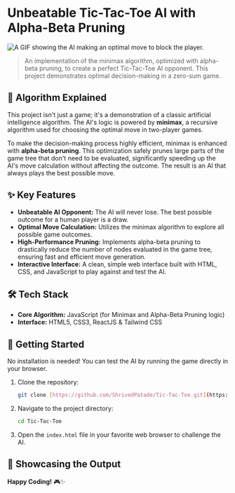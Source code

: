 # Unbeatable Tic-Tac-Toe AI with Alpha-Beta Pruning

![A GIF showing the AI making an optimal move to block the player.](link-to-your-demo.gif)

> An implementation of the minimax algorithm, optimized with alpha-beta pruning, to create a perfect Tic-Tac-Toe AI opponent. This project demonstrates optimal decision-making in a zero-sum game.

## 🧠 Algorithm Explained

This project isn't just a game; it's a demonstration of a classic artificial intelligence algorithm. The AI's logic is powered by **minimax**, a recursive algorithm used for choosing the optimal move in two-player games.

To make the decision-making process highly efficient, minimax is enhanced with **alpha-beta pruning**. This optimization safely prunes large parts of the game tree that don't need to be evaluated, significantly speeding up the AI's move calculation without affecting the outcome. The result is an AI that always plays the best possible move.

## ✨ Key Features

* **Unbeatable AI Opponent:** The AI will never lose. The best possible outcome for a human player is a draw.
* **Optimal Move Calculation:** Utilizes the minimax algorithm to explore all possible game outcomes.
* **High-Performance Pruning:** Implements alpha-beta pruning to drastically reduce the number of nodes evaluated in the game tree, ensuring fast and efficient move generation.
* **Interactive Interface:** A clean, simple web interface built with HTML, CSS, and JavaScript to play against and test the AI.

## 🛠️ Tech Stack

* **Core Algorithm:** JavaScript (for Minimax and Alpha-Beta Pruning logic)
* **Interface:** HTML5, CSS3, ReactJS & Tailwind CSS

## 🚀 Getting Started

No installation is needed! You can test the AI by running the game directly in your browser.

1.  Clone the repository:
    ```bash
    git clone [https://github.com/ShrivedPatade/Tic-Tac-Toe.git](https://github.com/ShrivedPatade/Tic-Tac-Toe.git)
    ```
2.  Navigate to the project directory:
    ```bash
    cd Tic-Tac-Toe
    ```
3.  Open the `index.html` file in your favorite web browser to challenge the AI.

## 👀 Showcasing the Output

**Happy Coding!** 🎮✨
